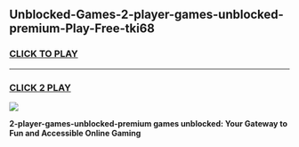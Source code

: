
## Unblocked-Games-2-player-games-unblocked-premium-Play-Free-tki68
<h3>
<a href="https://premium76.site?title=2-player-games-unblocked-premium&ref=09A">CLICK TO PLAY</a></h3>
<hr>

<h3>
<a href="https://premium76.site?title=2-player-games-unblocked-premium&ref=09A">CLICK 2 PLAY</a>
  
</h3>

<a href="https://premium76.site?title=2-player-games-unblocked-premium&ref=09A"><img src="https://clearcache.store/games.png"></a>


**2-player-games-unblocked-premium games unblocked: Your Gateway to Fun and Accessible Online Gaming**
